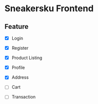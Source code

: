 # Sneakersku Frontend

## Feature
- [x] Login
- [x] Register
- [x] Product Listing
- [x] Profile
- [x] Address
- [ ] Cart
- [ ] Transaction

